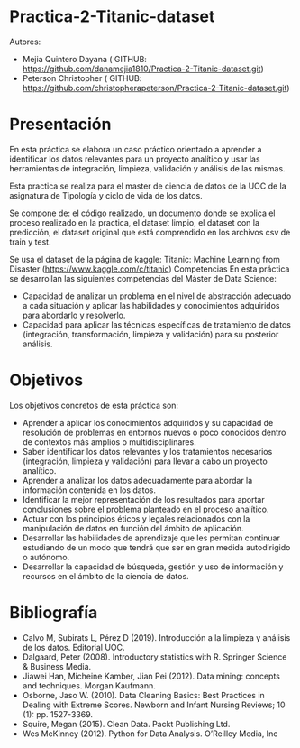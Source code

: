 # Practica-2-Titanic-dataset
Autores: 
- Mejia Quintero Dayana ( GITHUB: https://github.com/danamejia1810/Practica-2-Titanic-dataset.git)
- Peterson Christopher ( GITHUB: https://github.com/christopherapeterson/Practica-2-Titanic-dataset.git)
 

# Presentación
En esta práctica se elabora un caso práctico orientado a aprender a identificar los datos relevantes para un proyecto analítico y usar las herramientas de integración, limpieza, validación
y análisis de las mismas.

Esta practica se realiza para el master de ciencia de datos de la UOC de la asignatura de Tipología y ciclo de vida de los datos.  

Se compone de: el código realizado, un documento donde se explica el proceso realizado en la practica, el dataset limpio, el dataset con la predicción, el dataset original que está comprendido en los archivos csv de train y test.

Se usa el dataset de la página de kaggle: Titanic: Machine Learning from Disaster (https://www.kaggle.com/c/titanic)
Competencias
En esta práctica se desarrollan las siguientes competencias del Máster de Data Science:
- Capacidad de analizar un problema en el nivel de abstracción adecuado a cada situación y aplicar las habilidades y conocimientos adquiridos para abordarlo y resolverlo.
- Capacidad para aplicar las técnicas específicas de tratamiento de datos (integración, transformación, limpieza y validación) para su posterior análisis.

# Objetivos
Los objetivos concretos de esta práctica son:
- Aprender a aplicar los conocimientos adquiridos y su capacidad de resolución de problemas en entornos nuevos o poco conocidos dentro de contextos más amplios o
multidisciplinares.
- Saber identificar los datos relevantes y los tratamientos necesarios (integración, limpieza y validación) para llevar a cabo un proyecto analítico.
- Aprender a analizar los datos adecuadamente para abordar la información contenida en los datos.
- Identificar la mejor representación de los resultados para aportar conclusiones sobre el problema planteado en el proceso analítico.
- Actuar con los principios éticos y legales relacionados con la manipulación de datos en función del ámbito de aplicación.
- Desarrollar las habilidades de aprendizaje que les permitan continuar estudiando de un modo que tendrá que ser en gran medida autodirigido o autónomo.
- Desarrollar la capacidad de búsqueda, gestión y uso de información y recursos en el ámbito de la ciencia de datos. 

# Bibliografía

- Calvo M, Subirats L, Pérez D (2019). Introducción a la limpieza y análisis de los datos. Editorial UOC.
- Dalgaard, Peter (2008). Introductory statistics with R. Springer Science & Business Media.
- Jiawei Han, Micheine Kamber, Jian Pei (2012). Data mining: concepts and techniques. Morgan Kaufmann.
- Osborne, Jaso W. (2010). Data Cleaning Basics: Best Practices in Dealing with Extreme Scores. Newborn and Infant Nursing Reviews; 10 (1): pp. 1527-3369.
- Squire, Megan (2015). Clean Data. Packt Publishing Ltd.
- Wes McKinney (2012). Python for Data Analysis. O’Reilley Media, Inc

